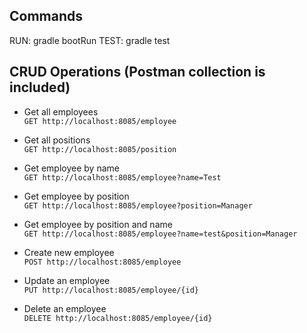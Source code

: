 ## Commands
RUN: gradle bootRun
TEST: gradle test

## CRUD Operations (Postman collection is included)
* Get all employees<br/>
`GET http://localhost:8085/employee`

* Get all positions<br/>
`GET http://localhost:8085/position`

* Get employee by name<br/>
`GET http://localhost:8085/employee?name=Test`

* Get employee by position<br/>
`GET http://localhost:8085/employee?position=Manager`

* Get employee by position and name<br/>
`GET http://localhost:8085/employee?name=test&position=Manager`

* Create new employee<br/>
`POST http://localhost:8085/employee`

* Update an employee<br/>
`PUT http://localhost:8085/employee/{id}`

* Delete an employee<br/>
`DELETE http://localhost:8085/employee/{id}`
